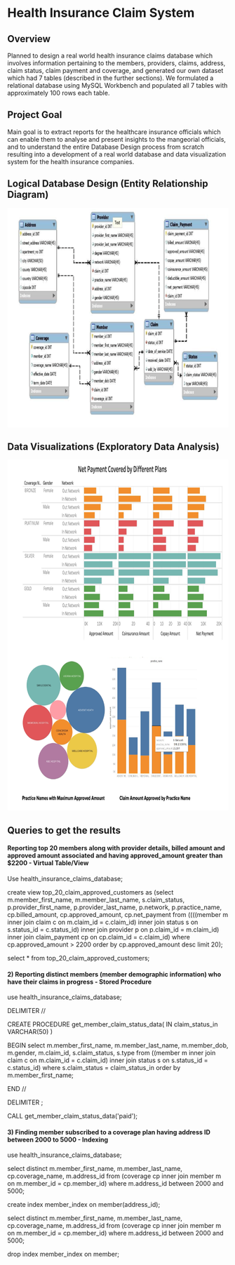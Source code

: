 # Health Insurance Claim System
## Overview
Planned to design a real world health insurance claims database which involves information pertaining to the members, providers, claims, address, claim status, claim payment and coverage, and generated our own dataset which had 7 tables (described in the further sections). We formulated a relational database using MySQL Workbench and populated all 7 tables with approximately 100 rows each table.

## Project Goal
Main goal is to extract reports for the healthcare insurance officials which can enable them to analyse and present insights to the mangeorial officials, and to understand the entire Database Design process from scratch resulting into a development of a real world database and data visualization system for the health insurance companies.

## Logical Database Design (Entity Relationship Diagram)
<img src="ER Diagram.png" width="900" height="500">

## Data Visualizations (Exploratory Data Analysis)
<img src="EDA.png" width="700" height="800">

## Queries to get the results
#### Reporting top 20 members along with provider details, billed amount and approved amount associated and having approved_amount greater than $2200 - Virtual Table/View

Use health_insurance_claims_database;

create view top_20_claim_approved_customers as (select m.member_first_name, m.member_last_name, s.claim_status, p.provider_first_name, p.provider_last_name, p.network, p.practice_name, cp.billed_amount, cp.approved_amount, cp.net_payment from ((((member m inner join claim c on m.claim_id = c.claim_id) inner join status s on s.status_id = c.status_id) inner join provider p on p.claim_id = m.claim_id) inner join claim_payment cp on cp.claim_id = c.claim_id) where cp.approved_amount > 2200 order by cp.approved_amount desc limit 20);

select * from top_20_claim_approved_customers;

#### 2) Reporting distinct members (member demographic information) who have their claims in progress - Stored Procedure

use health_insurance_claims_database;

DELIMITER //

CREATE PROCEDURE get_member_claim_status_data( IN claim_status_in VARCHAR(50) )

BEGIN select m.member_first_name, m.member_last_name, m.member_dob, m.gender, m.claim_id, s.claim_status, s.type from ((member m inner join claim c on m.claim_id = c.claim_id) inner join status s on s.status_id = c.status_id) where s.claim_status = claim_status_in order by m.member_first_name;

END //

DELIMITER ;

CALL get_member_claim_status_data('paid');

#### 3) Finding member subscribed to a coverage plan having address ID between 2000 to 5000 - Indexing

use health_insurance_claims_database;

select distinct m.member_first_name, m.member_last_name, cp.coverage_name, m.address_id from (coverage cp inner join member m on m.member_id = cp.member_id) where m.address_id between 2000 and 5000;

create index member_index on member(address_id);

select distinct m.member_first_name, m.member_last_name, cp.coverage_name, m.address_id from (coverage cp inner join member m on m.member_id = cp.member_id) where m.address_id between 2000 and 5000;

drop index member_index on member;
